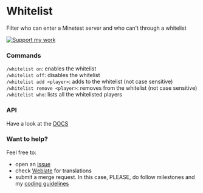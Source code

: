 # Whitelist
Filter who can enter a Minetest server and who can't through a whitelist

<a href="https://liberapay.com/Zughy/"><img src="https://i.imgur.com/4B2PxjP.png" alt="Support my work"/></a>  

### Commands
`/whitelist on`: enables the whitelist  
`/whitelist off`: disables the whitelist  
`/whitelist add <player>`: adds <player> to the whitelist (not case sensitive)  
`/whitelist remove <player>`: removes <player> from the whitelist (not case sensitive)  
`/whitelist who`: lists all the whitelisted players

### API
Have a look at the [DOCS](https://gitlab.com/zughy-friends-minetest/whitelist/-/blob/master/DOCS.md)

### Want to help?
Feel free to:
* open an [issue](https://gitlab.com/zughy-friends-minetest/whitelist/-/issues)
* check [Weblate](https://translate.codeberg.org/projects/zughy-friends-minetest/whitelist/) for translations
* submit a merge request. In this case, PLEASE, do follow milestones and my [coding guidelines](https://cryptpad.fr/pad/#/2/pad/view/-l75iHl3x54py20u2Y5OSAX4iruQBdeQXcO7PGTtGew/embed/)
